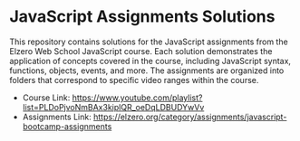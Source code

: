 # JavaScript Assignments Solutions

This repository contains solutions for the JavaScript assignments from the Elzero Web School JavaScript course. Each solution demonstrates the application of concepts covered in the course, including JavaScript syntax, functions, objects, events, and more. The assignments are organized into folders that correspond to specific video ranges within the course.

- Course Link: https://www.youtube.com/playlist?list=PLDoPjvoNmBAx3kiplQR_oeDqLDBUDYwVv
- Assignments Link: https://elzero.org/category/assignments/javascript-bootcamp-assignments
